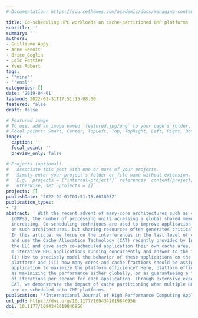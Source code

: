 ```yaml
---
# Documentation: https://sourcethemes.com/academic/docs/managing-content/

title: Co-scheduling HPC workloads on cache-partitioned CMP platforms
subtitle: ''
summary: ''
authors:
- Guillaume Aupy
- Anne Benoit
- Brice Goglin
- Loïc Pottier
- Yves Robert
tags:
- '"mine"'
- '"ensl"'
categories: []
date: '2019-04-01'
lastmod: 2022-01-31T17:51:15-08:00
featured: false
draft: false

# Featured image
# To use, add an image named `featured.jpg/png` to your page's folder.
# Focal points: Smart, Center, TopLeft, Top, TopRight, Left, Right, BottomLeft, Bottom, BottomRight.
image:
  caption: ''
  focal_point: ''
  preview_only: false

# Projects (optional).
#   Associate this post with one or more of your projects.
#   Simply enter your project's folder or file name without extension.
#   E.g. `projects = ["internal-project"]` references `content/project/deep-learning/index.md`.
#   Otherwise, set `projects = []`.
projects: []
publishDate: '2022-02-01T01:51:15.661803Z'
publication_types:
- '2'
abstract: ' With the recent advent of many-core architectures such as chip multiprocessors
  (CMPs), the number of processing units accessing a global shared memory is constantly
  increasing. Co-scheduling techniques are used to improve application throughput
  on such architectures, but sharing resources often generates critical interferences.
  In this article, we focus on the interferences in the last level of cache (LLC)
  and use the Cache Allocation Technology (CAT) recently provided by Intel to partition
  the LLC and give each co-scheduled application their own cache area. We consider
  m iterative HPC applications running concurrently and answer to the following questions:
  (i) How to precisely model the behavior of these applications on the cache-partitioned
  platform? and (ii) how many cores and cache fractions should be assigned to each
  application to maximize the platform efficiency? Here, platform efficiency is defined
  as maximizing the performance either globally, or as guaranteeing a fixed ratio
  of iterations per second for each application. Through extensive experiments using
  CAT, we demonstrate the impact of cache partitioning when multiple HPC applications
  are co-scheduled onto CMP platforms. '
publication: '*International Journal of High Performance Computing Applications*'
url_pdf: https://doi.org/10.1177/1094342019846956
doi: 10.1177/1094342019846956
---
```

